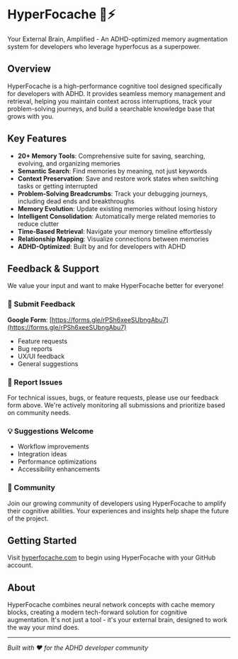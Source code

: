 # HyperFocache 🧠⚡

Your External Brain, Amplified - An ADHD-optimized memory augmentation system for developers who leverage hyperfocus as a superpower.

## Overview

HyperFocache is a high-performance cognitive tool designed specifically for developers with ADHD. It provides seamless memory management and retrieval, helping you maintain context across interruptions, track your problem-solving journeys, and build a searchable knowledge base that grows with you.

## Key Features

- **20+ Memory Tools**: Comprehensive suite for saving, searching, evolving, and organizing memories
- **Semantic Search**: Find memories by meaning, not just keywords
- **Context Preservation**: Save and restore work states when switching tasks or getting interrupted
- **Problem-Solving Breadcrumbs**: Track your debugging journeys, including dead ends and breakthroughs
- **Memory Evolution**: Update existing memories without losing history
- **Intelligent Consolidation**: Automatically merge related memories to reduce clutter
- **Time-Based Retrieval**: Navigate your memory timeline effortlessly
- **Relationship Mapping**: Visualize connections between memories
- **ADHD-Optimized**: Built by and for developers with ADHD

## Feedback & Support

We value your input and want to make HyperFocache better for everyone!

### 📝 Submit Feedback
**Google Form**: [https://forms.gle/rPSh6xeeSUbngAbu7](https://forms.gle/rPSh6xeeSUbngAbu7)
- Feature requests
- Bug reports
- UX/UI feedback
- General suggestions

### 🐛 Report Issues
For technical issues, bugs, or feature requests, please use our feedback form above. We're actively monitoring all submissions and prioritize based on community needs.

### 💡 Suggestions Welcome
- Workflow improvements
- Integration ideas
- Performance optimizations
- Accessibility enhancements

### 🤝 Community
Join our growing community of developers using HyperFocache to amplify their cognitive abilities. Your experiences and insights help shape the future of the project.

## Getting Started

Visit [hyperfocache.com](https://hyperfocache.com) to begin using HyperFocache with your GitHub account.

## About

HyperFocache combines neural network concepts with cache memory blocks, creating a modern tech-forward solution for cognitive augmentation. It's not just a tool - it's your external brain, designed to work the way your mind does.

---

*Built with ❤️ for the ADHD developer community*